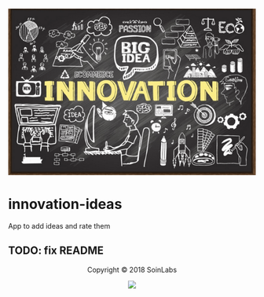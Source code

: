 <p align="center">
    <img src="https://github.com/foxdieCR/innovation-ideas/blob/master/innovation-ideas.png" alt="innovation-ideas"/>
</p>

# innovation-ideas
App to add ideas and rate them
## TODO: fix README

<p align="center">
	Copyright &copy; 2018 SoinLabs
</p>
<p align="center">
	<a href="http://www.apache.org/licenses/LICENSE-2.0">
		<img src="https://img.shields.io/badge/License-Apache_2.0-blue.svg"/>
	</a>
</p>